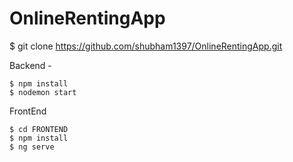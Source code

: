 # OnlineRentingApp

$ git clone https://github.com/shubham1397/OnlineRentingApp.git

Backend - 

```
$ npm install
$ nodemon start
```

FrontEnd
 
```
$ cd FRONTEND
$ npm install
$ ng serve
```
